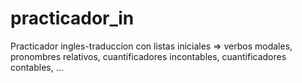 # practicador_in

Practicador ingles-traduccíon con listas iniciales => verbos modales, pronombres relativos,
cuantificadores incontables, cuantificadores contables, ...
